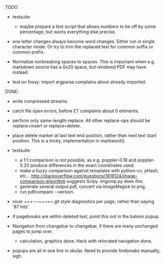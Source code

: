 TODO

* testsuite
  - maybe prepare a test script that allows numbers to be off by some 
    percentage, but wants everything else precise.

* one letter changes always become word changes.
  Either run in single character mode. Or try to trim the replaced text for 
  common suffix or common prefix.

* Normalize nonbreaking spaces to spaces.
  This is important when e.g. markdown source has a 0x20 space, but rendered
  PDF may have &nbsp; instead.

* test on fossy: import argparse complains about already imported.


DONE:
* write compressed streams.

* catch file open errors, before ET complains about 0 elements.

* perform only same-length-replace. All other replace-ops should be replace+insert
  or replace+delete.

* place delete marker at last text end position, rather than next text start position.
  This is a tricky, implementation in markword().

* testsuite
  - a 1:1 comparison is not possible, as e.g. poppler-0.18 and poppler-0.20
    produce differences in the exact coordinates used.
  - make a fuzzy comparison against templates with python-cv, pHash, etc...
    http://stackoverflow.com/questions/1819124/image-comparison-algorithm suggests
    Scipy.  imgcmp.py does this.
  - generate several output.pdf, convert via ImageMagick to png, 
  - run pdfcompare --version.

* nicer +++---~~~== git style diagnostics per page, rather than saying '87 hits'.

* if pagebreaks are within deleted text, point this out in the baloon popup.
  
* Navigation from changebar to changebar, if there are many unchanged pages to jump over.
  - calculation, graphics done. Hack with relocated navigation done.

* popups are all in one line in okular. Need to provide linebreaks manually, sigh.
